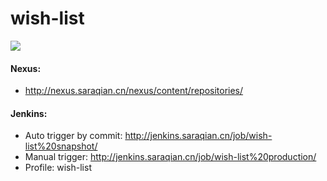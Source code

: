 # wish-list

[![](https://jitpack.io/v/abigail830/wish-list.svg)](https://jitpack.io/#abigail830/wish-list)


#### Nexus: 
* http://nexus.saraqian.cn/nexus/content/repositories/

#### Jenkins: 
* Auto trigger by commit:
http://jenkins.saraqian.cn/job/wish-list%20snapshot/
* Manual trigger:
http://jenkins.saraqian.cn/job/wish-list%20production/
* Profile: 
wish-list

